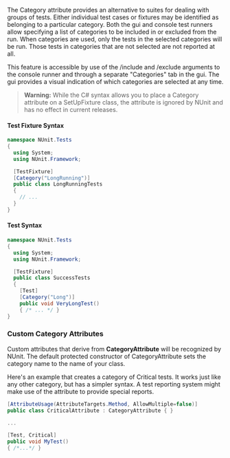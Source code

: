 <p>The Category attribute provides an alternative to suites for dealing with groups 
	of tests. Either individual test cases or fixtures may be identified as 
	belonging to a particular category. Both the gui and console test runners allow 
	specifying a list of categories to be included in or excluded from the run. 
	When categories are used, only the tests in the selected categories will be 
	run. Those tests in categories that are not selected are not reported at all.</p>
<p>This feature is accessible by use of the /include and /exclude arguments to the 
	console runner and through a separate "Categories" tab in the gui. The gui 
	provides a visual indication of which categories are selected at any time.</p>

> **Warning:** While the C# syntax allows you to place a Category attribute on a
SetUpFixture class, the attribute is ignored by NUnit and has no effect in 
current releases.
	
#### Test Fixture Syntax

```C#
namespace NUnit.Tests
{
  using System;
  using NUnit.Framework;

  [TestFixture]
  [Category("LongRunning")]
  public class LongRunningTests
  {
    // ...
  }
}
```


#### Test Syntax

```C#
namespace NUnit.Tests
{
  using System;
  using NUnit.Framework;

  [TestFixture]
  public class SuccessTests
  {
    [Test]
    [Category("Long")]
    public void VeryLongTest()
    { /* ... */ }
}
```

### Custom Category Attributes

Custom attributes that derive from <b>CategoryAttribute</b> will be recognized
by NUnit. The default protected constructor of CategoryAttribute 
sets the category name to the name of your class.

Here's an example that creates a category of Critical tests. It works
just like any other category, but has a simpler syntax. A test reporting
system might make use of the attribute to provide special reports.

```C#
[AttributeUsage(AttributeTargets.Method, AllowMultiple=false)]
public class CriticalAttribute : CategoryAttribute { }

...

[Test, Critical]
public void MyTest()
{ /*...*/ }
```
